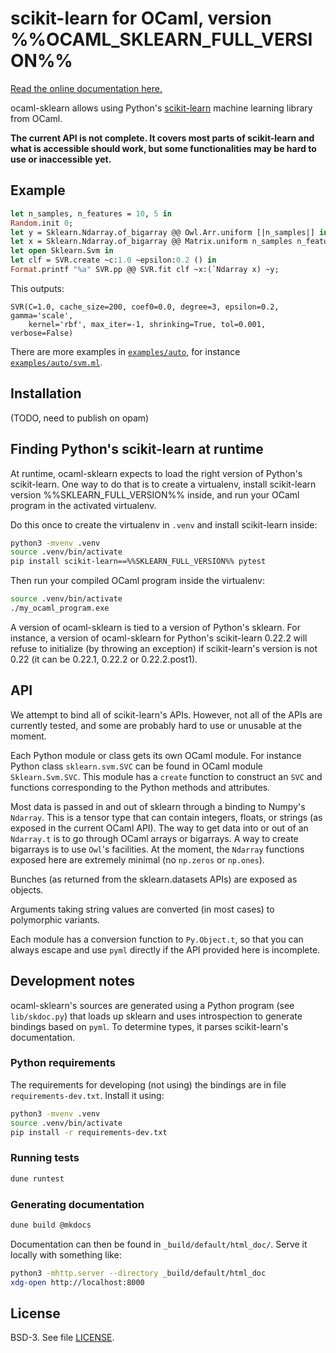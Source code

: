 # scikit-learn for OCaml, version %%OCAML_SKLEARN_FULL_VERSION%%

[Read the online documentation here.](https://lehy.github.io/ocaml-sklearn/)

ocaml-sklearn allows using Python's
[scikit-learn](https://scikit-learn.org/) machine learning library
from OCaml.

**The current API is not complete. It covers most parts of
scikit-learn and what is accessible should work, but some
functionalities may be hard to use or inaccessible yet.**

## Example

```ocaml
let n_samples, n_features = 10, 5 in
Random.init 0;
let y = Sklearn.Ndarray.of_bigarray @@ Owl.Arr.uniform [|n_samples|] in
let x = Sklearn.Ndarray.of_bigarray @@ Matrix.uniform n_samples n_features in
let open Sklearn.Svm in
let clf = SVR.create ~c:1.0 ~epsilon:0.2 () in
Format.printf "%a" SVR.pp @@ SVR.fit clf ~x:(`Ndarray x) ~y;
```

This outputs:
```
SVR(C=1.0, cache_size=200, coef0=0.0, degree=3, epsilon=0.2, gamma='scale',
    kernel='rbf', max_iter=-1, shrinking=True, tol=0.001, verbose=False)
```

There are more examples in
[`examples/auto`](https://github.com/lehy/ocaml-sklearn/blob/master/examples/auto/),
for instance
[`examples/auto/svm.ml`](https://github.com/lehy/ocaml-sklearn/blob/master/examples/auto/svm.ml).

## Installation

(TODO, need to publish on opam)

## Finding Python's scikit-learn at runtime

At runtime, ocaml-sklearn expects to load the right version of
Python's scikit-learn. One way to do that is to create a virtualenv,
install scikit-learn version %%SKLEARN_FULL_VERSION%% inside, and run
your OCaml program in the activated virtualenv.

Do this once to create the virtualenv in `.venv` and install
scikit-learn inside:

```sh
python3 -mvenv .venv
source .venv/bin/activate
pip install scikit-learn==%%SKLEARN_FULL_VERSION%% pytest
```

Then run your compiled OCaml program inside the virtualenv:

```sh
source .venv/bin/activate
./my_ocaml_program.exe
```

A version of ocaml-sklearn is tied to a version of Python's
sklearn. For instance, a version of ocaml-sklearn for Python's
scikit-learn 0.22.2 will refuse to initialize (by throwing an
exception) if scikit-learn's version is not 0.22 (it can be 0.22.1,
0.22.2 or 0.22.2.post1).

## API

We attempt to bind all of scikit-learn's APIs. However, not all of the
APIs are currently tested, and some are probably hard to use or
unusable at the moment.

Each Python module or class gets its own OCaml module. For instance
Python class `sklearn.svm.SVC` can be found in OCaml module
`Sklearn.Svm.SVC`. This module has a `create` function to construct an
`SVC` and functions corresponding to the Python methods and
attributes.

Most data is passed in and out of sklearn through a binding to Numpy's
`Ndarray`. This is a tensor type that can contain integers, floats, or
strings (as exposed in the current OCaml API). The way to get data
into or out of an `Ndarray.t` is to go through OCaml arrays or
bigarrays. A way to create bigarrays is to use `Owl`'s facilities. At
the moment, the `Ndarray` functions exposed here are extremely minimal
(no `np.zeros` or `np.ones`).

Bunches (as returned from the sklearn.datasets APIs) are exposed as
objects.

Arguments taking string values are converted (in most cases) to
polymorphic variants.

Each module has a conversion function to `Py.Object.t`, so that you
can always escape and use `pyml` directly if the API provided here is
incomplete.

## Development notes

ocaml-sklearn's sources are generated using a Python program (see
`lib/skdoc.py`) that loads up sklearn and uses introspection to
generate bindings based on `pyml`. To determine types, it parses
scikit-learn's documentation.

### Python requirements

The requirements for developing (not using) the bindings are in file
`requirements-dev.txt`. Install it using:

~~~sh
python3 -mvenv .venv
source .venv/bin/activate
pip install -r requirements-dev.txt
~~~

### Running tests

~~~sh
dune runtest
~~~

### Generating documentation

~~~sh
dune build @mkdocs
~~~

Documentation can then be found in `_build/default/html_doc/`. Serve
it locally with something like:

~~~sh
python3 -mhttp.server --directory _build/default/html_doc
xdg-open http://localhost:8000
~~~

## License

BSD-3. See file [LICENSE](LICENSE).
